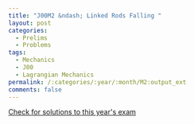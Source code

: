 ```yaml
---
title: "J00M2 &ndash; Linked Rods Falling "
layout: post
categories:
  - Prelims
  - Problems
tags:
  - Mechanics
  - J00
  - Lagrangian Mechanics
permalink: /:categories/:year/:month/M2:output_ext
comments: false
---
```

<object data="2000J2M.pdf" type="application/pdf" width="100%" height="500"></object>
<div class="message"><a href='https://princetonprelim.com/prelim/4/'>Check for solutions to this year's exam</a></div>